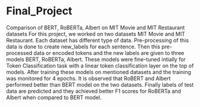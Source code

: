 # Final_Project
Comparison of BERT, RoBERTa, Albert on MIT Movie and MIT Restaurant datasets
For this project, we worked on two datasets MIT Movie and MIT Restaurant. Each dataset has different type of data. 
Pre-processing of this data is done to create new_labels for each sentence. Then this pre-processed data or encoded tokens and the new labels are given to three models  BERT, RoBERTa, Albert. These models were fine-tuned intially for Token Classification task with a linear token classification layer on the top of models.
After training these models on mentioned datasets and the training was monitored for 4 epochs. It is observed that RoBERT and Albert performed better than BERT model on the two datasets. Finally labels of test data are predicted and  they achieved better F1 scores for RoBERTa and Albert when compared to BERT model.
